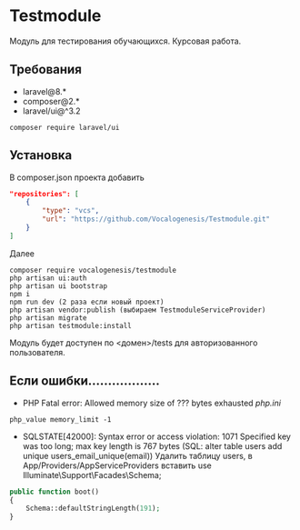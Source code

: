 # Testmodule
Модуль для тестирования обучающихся. Курсовая работа.

## Требования
- laravel@8.*
- composer@2.*
- laravel/ui@^3.2
```
composer require laravel/ui
```
## Установка
В composer.json проекта добавить
```json
"repositories": [
    {
        "type": "vcs",
        "url": "https://github.com/Vocalogenesis/Testmodule.git"
    }
] 
```
Далее
```
composer require vocalogenesis/testmodule
php artisan ui:auth
php artisan ui bootstrap
npm i
npm run dev (2 раза если новый проект)
php artisan vendor:publish (выбираем TestmoduleServiceProvider)
php artisan migrate
php artisan testmodule:install
```

Модуль будет доступен по <домен>/tests для авторизованного пользователя.

## Если ошибки..................

- PHP Fatal error:  Allowed memory size of ??? bytes exhausted
_php.ini_
```
php_value memory_limit -1
```
- SQLSTATE[42000]: Syntax error or access violation: 1071 Specified key was too long; max key length is 767 bytes (SQL: alter table users add unique users_email_unique(email))
Удалить таблицу users, в App/Providers/AppServiceProviders вставить 
use Illuminate\Support\Facades\Schema;
```php
public function boot()
{
    Schema::defaultStringLength(191);
}
```
